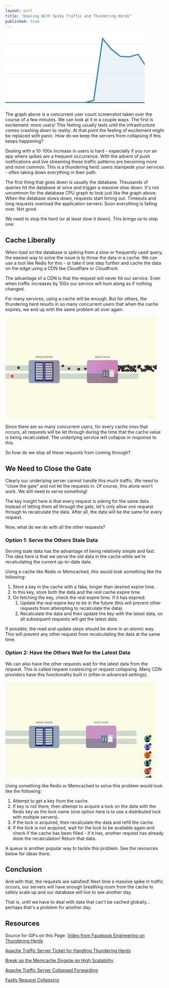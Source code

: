 ```yaml
---
layout: post
title: "Dealing With Spiky Traffic and Thundering Herds"
published: true
---
```


![/assets/spiky_traffic.png](/assets/spiky_traffic.png)

The graph above is a concurrent user count screenshot taken over the course of a few minutes. We can look at it in a couple ways. The first is excitement: more users! This feeling usually lasts until the infrastructure comes crashing down to reality. At that point the feeling of excitement might be replaced with panic. How do we keep the servers from collapsing if this keeps happening?

Dealing with a 10-100x increase in users is hard - especially if you run an app where spikes are a frequent occurrence. With the advent of push notifications and live streaming these traffic patterns are becoming more and more common. This is a thundering herd: users stampede your services - often taking down everything in their path.

The first thing that goes down is usually the database. Thousands of queries hit the database at once and trigger a massive slow down. It's not uncommon for the database CPU graph to look just like the graph above. When the database slows down, requests start timing out. Timeouts and long requests overload the application servers. Soon everything is falling over. Not good.

We need to stop the herd (or at least slow it down). This brings us to step one:

## Cache Liberally

When load on the database is spiking from a slow or frequently used query, the easiest way to solve the issue is to throw the data in a cache. We can use a tool like Redis for this - or take it one step further and cache the data on the edge using a CDN like Cloudflare or Cloudfront.

The advantage of a CDN is that the request will never hit our service. Even when traffic increases by 100x our service will hum along as if nothing changed.

For many services, using a cache will be enough. But for others, the thundering herd results in so many concurrent users that when the cache expires, we end up with the same problem all over again.

![/assets/thundering_herd.gif](/assets/thundering_herd.gif)

Since there are so many concurrent users, for every cache miss that occurs, all requests will be let through during the time that the cache value is being recalculated. The underlying service will collapse in response to this.

So how do we stop all these requests from coming through?

## We Need to Close the Gate

Clearly our underlying server cannot handle this much traffic. We need to "close the gate" and not let the requests in. Of course, this alone won't work. We still need to serve something!

The key insight here is that every request is asking for the same data. Instead of letting them all through the gate, let's only allow _one_ request through to recalculate the data. After all, the data will be the same for every request.

Now, what do we do with all the other requests?

### Option 1: Serve the Others Stale Data

Serving stale data has the advantage of being relatively simple and fast. The idea here is that we serve the old data in the cache while we're recalculating the current up-to-date data.

Using a cache like Redis or Memcached, this would look something like the following:

1. Store a key in the cache with a fake, longer than desired expire time.
2. In this key, store both the data and the _real_ cache expire time.
3. On fetching the key, check the _real_ expire time. If it has expired:
   1. Update the real expire key to be in the future (this will prevent other requests from attempting to recalculate the data).
   2. Recalculate the data and then update the key with the latest data, so all subsequent requests will get the latest data.

If possible, the read and update steps should be done in an atomic way. This will prevent any other request from recalculating the data at the same time.

### Option 2: Have the Others Wait for the Latest Data

We can also have the other requests wait for the latest data from the request. This is called request coalescing or request collapsing. Many CDN providers have this functionality built in (often in advanced settings).

![/assets/coalesced_herd.gif](/assets/coalesced_herd.gif)

Using something like Redis or Memcached to solve this problem would look like the following:

1. Attempt to get a key from the cache.
2. If key is not there, then attempt to acquire a lock on the data with the Redis key as the lock name (one option here is to use a distributed lock with multiple servers).
3. If the lock is acquired, then recalculate the data and refill the cache.
4. If the lock is not acquired, wait for the lock to be available again and check if the cache has been filled - if it has, another request has already done the recalculation! Return that data.

A queue is another popular way to tackle this problem. See the resources below for ideas there.

## Conclusion

And with that, the requests are satisfied! Next time a massive spike in traffic occurs, our servers will have enough breathing room from the cache to safely scale up and our database will live to see another day.

That is, until we have to deal with data that can't be cached globally... perhaps that's a problem for another day.

## Resources

Source for GIFs on this Page: [Video from Facebook Engineering on Thundering Herds](https://www.facebook.com/watch/?v=10153675295382200)

[Apache Traffic Server Ticket for Handling Thundering Herds](https://issues.apache.org/jira/browse/TS-3549)

[Break up the Memcache Dogpile on High Scalability](http://highscalability.com/strategy-break-memcache-dog-pile)

[Apache Traffic Server Collapsed Forwarding](https://docs.trafficserver.apache.org/en/latest/admin-guide/plugins/collapsed_forwarding.en.html)

[Fastly Request Collapsing](https://docs.fastly.com/en/guides/request-collapsing)
